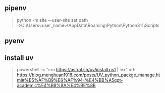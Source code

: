 ## pipenv

> python -m site --user-site
> set path =>C:\Users\<user_name>\AppData\Roaming\Python\Python311\Scripts

## pyenv

## install uv
 > powershell -c "irm https://astral.sh/uv/install.ps1 | iex"
 > url: https://blog.menghuan1918.com/posts/UV_python_packge_manage.html#%E5%AF%B9%E6%AF%94-%E4%BB%A5gpt-academic%E4%B8%BA%E4%BE%8B
